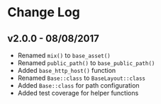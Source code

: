 # Change Log

## v2.0.0 - 08/08/2017

* Renamed `mix()` to `base_asset()`
* Renamed `public_path()` to `base_public_path()`
* Added `base_http_host()` function
* Renamed `Base::class` to `BaseLayout::class`
* Added `Base::class` for path configuration
* Added test coverage for helper functions